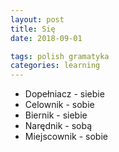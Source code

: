 ```yaml
---
layout: post
title: Się
date: 2018-09-01

tags: polish gramatyka
categories: learning
---
```

- Dopełniacz - siebie
- Celownik - sobie
- Biernik - siebie
- Narędnik - sobą
- Miejscownik - sobie
